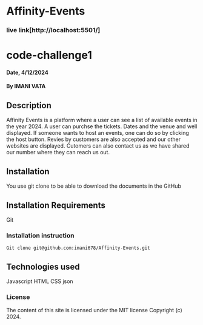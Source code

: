 # Affinity-Events

### live link[http://localhost:5501/]

# code-challenge1

#### Date, 4/12/2024

#### By IMANI VATA

## Description
Affinity Events is a platform where a user can see a list of available events in the year 2024. A user can purchse the tickets. Dates and the venue and well displayed. If someone wants to host an events, one can do so by clicking the host button.
Revies by customers are also accepted and our other websites are displayed.
Cutomers can also contact us as we have shared our number where they can reach us out.


## Installation

You use git clone to be able to download the documents in the GitHub

## Installation Requirements

Git

### Installation instruction

```
Git clone git@github.com:imani678/Affinity-Events.git

```

## Technologies used

Javascript
HTML
CSS
json

### License

The content of this site is licensed under the MIT license
Copyright (c) 2024.
